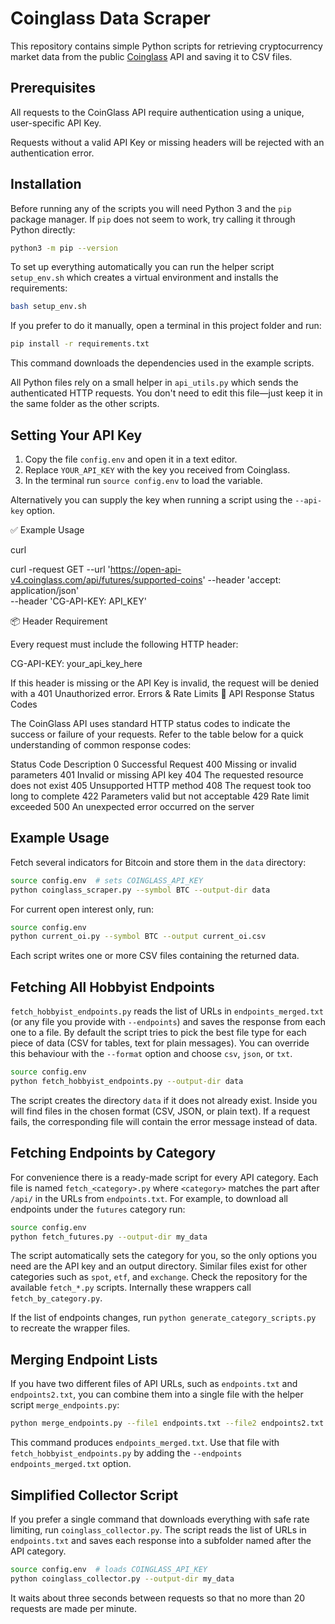 # Coinglass Data Scraper

This repository contains simple Python scripts for retrieving cryptocurrency market data from the public [Coinglass](https://coinglass.com/) API and saving it to CSV files.

## Prerequisites

All requests to the CoinGlass API require authentication using a unique, user-specific API Key.

Requests without a valid API Key or missing headers will be rejected with an authentication error.

## Installation

Before running any of the scripts you will need Python 3 and the `pip` package manager.
If `pip` does not seem to work, try calling it through Python directly:

```bash
python3 -m pip --version
```

To set up everything automatically you can run the helper script `setup_env.sh` which creates a virtual environment and installs the requirements:

```bash
bash setup_env.sh
```

If you prefer to do it manually, open a terminal in this project folder and run:

```bash
pip install -r requirements.txt
```

This command downloads the dependencies used in the example scripts.

All Python files rely on a small helper in `api_utils.py` which sends the
authenticated HTTP requests. You don't need to edit this file—just keep it in
the same folder as the other scripts.

## Setting Your API Key

1. Copy the file `config.env` and open it in a text editor.
2. Replace `YOUR_API_KEY` with the key you received from Coinglass.
3. In the terminal run `source config.env` to load the variable.

Alternatively you can supply the key when running a script using the `--api-key` option.

✅ Example Usage

curl

curl -request GET
--url  '<https://open-api-v4.coinglass.com/api/futures/supported-coins>'
--header 'accept: application/json'\
--header 'CG-API-KEY: API\_KEY'

📦 Header Requirement

Every request must include the following HTTP header:

CG-API-KEY: your_api_key_here

If this header is missing or the API Key is invalid, the request will be denied with a 401 Unauthorized error.
Errors & Rate Limits
📡 API Response Status Codes

The CoinGlass API uses standard HTTP status codes to indicate the success or failure of your requests. Refer to the table below for a quick understanding of common response codes:

Status Code Description
0 Successful Request
400 Missing or invalid parameters
401 Invalid or missing API key
404 The requested resource does not exist
405 Unsupported HTTP method
408 The request took too long to complete
422 Parameters valid but not acceptable
429 Rate limit exceeded
500 An unexpected error occurred on the server

## Example Usage

Fetch several indicators for Bitcoin and store them in the `data` directory:

```bash
source config.env  # sets COINGLASS_API_KEY
python coinglass_scraper.py --symbol BTC --output-dir data
```

For current open interest only, run:

```bash
source config.env
python current_oi.py --symbol BTC --output current_oi.csv
```

Each script writes one or more CSV files containing the returned data.

## Fetching All Hobbyist Endpoints

`fetch_hobbyist_endpoints.py` reads the list of URLs in `endpoints_merged.txt` (or
any file you provide with `--endpoints`) and saves the response from each one to
a file. By default the script tries to pick the best file type for each piece of
data (CSV for tables, text for plain messages). You can override this behaviour
with the `--format` option and choose `csv`, `json`, or `txt`.

```bash
source config.env
python fetch_hobbyist_endpoints.py --output-dir data
```

The script creates the directory `data` if it does not already exist. Inside you
will find files in the chosen format (CSV, JSON, or plain text). If a request
fails, the corresponding file will contain the error message instead of data.

## Fetching Endpoints by Category

For convenience there is a ready-made script for every API category. Each file
is named `fetch_<category>.py` where `<category>` matches the part after
`/api/` in the URLs from `endpoints.txt`. For example, to download all endpoints
under the `futures` category run:

```bash
source config.env
python fetch_futures.py --output-dir my_data
```

The script automatically sets the category for you, so the only options you need
are the API key and an output directory. Similar files exist for other
categories such as `spot`, `etf`, and `exchange`. Check the repository for the
available `fetch_*.py` scripts. Internally these wrappers call
`fetch_by_category.py`.

If the list of endpoints changes, run `python generate_category_scripts.py` to
recreate the wrapper files.

## Merging Endpoint Lists

If you have two different files of API URLs, such as `endpoints.txt` and
`endpoints2.txt`, you can combine them into a single file with the helper script
`merge_endpoints.py`:

```bash
python merge_endpoints.py --file1 endpoints.txt --file2 endpoints2.txt --output endpoints_merged.txt
```

This command produces `endpoints_merged.txt`. Use that file with
`fetch_hobbyist_endpoints.py` by adding the `--endpoints endpoints_merged.txt`
option.

## Simplified Collector Script

If you prefer a single command that downloads everything with safe rate limiting, run `coinglass_collector.py`. The script reads the list of URLs in `endpoints.txt` and saves each response into a subfolder named after the API category.

```bash
source config.env  # loads COINGLASS_API_KEY
python coinglass_collector.py --output-dir my_data
```

It waits about three seconds between requests so that no more than 20 requests are made per minute.

